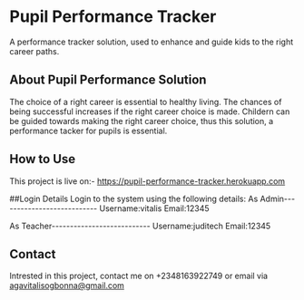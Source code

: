 # Pupil Performance Tracker
<p style="text: center"> A performance tracker solution, used to enhance and guide kids to the right career paths.</p>


## About Pupil Performance Solution
The choice of a right career is essential to healthy living. The chances of being successful increases if the right career choice is made.
Childern can be guided towards making the right career choice, thus this solution, a performance tacker for pupils is essential.

## How to Use
This project is live on:- https://pupil-performance-tracker.herokuapp.com

##Login Details
Login to the system using the following details:
As Admin---------------------------
Username:vitalis
Email:12345


As Teacher---------------------------
Username:juditech
Email:12345


## Contact
Intrested in this project, contact me on +2348163922749 or email via agavitalisogbonna@gmail.com 
